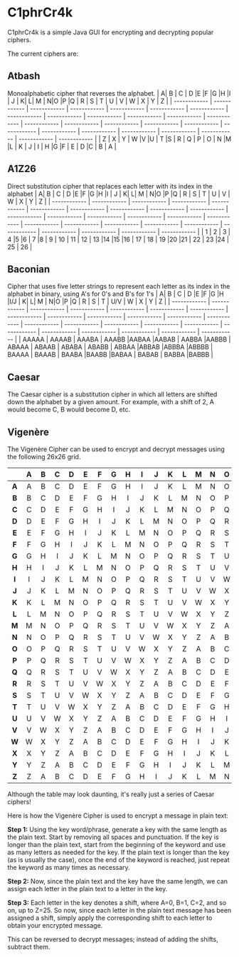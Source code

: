 # C1phrCr4k
C1phrCr4k is a simple Java GUI for encrypting and decrypting popular ciphers.

The current ciphers are:

## Atbash
Monoalphabetic cipher that reverses the alphabet. 
|   A| B  | C  | D  |E   |F   |G   |H   |I   | J  |  K|  L| M |  N|O   |P   |Q   | R | S | T | U | V | W | X | Y | Z |
| ------------ | ------------ | ------------ | ------------ | ------------ | ------------ | ------------ | ------------ | ------------ | ------------ | ------------ | ------------ | ------------ | ------------ | ------------ | ------------ | ------------ | ------------ | ------------ | ------------ | ------------ | ------------ | ------------ | ------------ | ------------ | ------------ |
| Z |  X | Y  | W  |V   |U   | T  |S   | R  | Q  | P  | O  | N  |M   |L   | K  | J  | I  | H  |G   |F   | E  | D  |C   | B  | A  |

## A1Z26
Direct substitution cipher that replaces each letter with its index in the alphabet 
|   A| B  | C  | D  |E   |F   |G   |H   |I   | J  |  K|  L| M |  N|O   |P   |Q   | R | S | T | U | V | W | X | Y | Z |
| ------------ | ------------ | ------------ | ------------ | ------------ | ------------ | ------------ | ------------ | ------------ | ------------ | ------------ | ------------ | ------------ | ------------ | ------------ | ------------ | ------------ | ------------ | ------------ | ------------ | ------------ | ------------ | ------------ | ------------ | ------------ | ------------ |
| 1 |  2 | 3  | 4  |5   |6   | 7  |8   | 9  | 10  | 11  | 12  | 13  |14   |15  |16  | 17  | 18  | 19  |20   |21   | 22  | 23  |24   | 25  | 26  |

## Baconian
Cipher that uses five letter strings to represent each letter as its index in the alphabet in binary, using A's for 0's and B's for 1's
|   A| B  | C  | D  |E   |F   |G   |H   |I/J   |   K|  L| M |  N|O   |P   |Q   | R | S | T | U/V |  W | X | Y | Z |
| ------------ |   ------------ | ------------ | ------------ | ------------ | ------------ | ------------ | ------------ | ------------ | ------------ | ------------ | ------------ | ------------ | ------------ | ------------ | ------------ | ------------ | ------------ | ------------ | ------------ | ------------ | ------------ | ------------ | ------------ |
| AAAAA |  AAAAB | AAABA  | AAABB  |AABAA   |AABAB   | AABBA  |AABBB   | ABAAA  | ABAAB  | ABABA  | ABABB  | ABBAA  |ABBAB   |ABBBA  |ABBBB  | BAAAA  | BAAAB  | BAABA  |BAABB   |BABAA   | BABAB  | BABBA  |BABBB   | 
## Caesar
The Caesar cipher is a substitution cipher in which all letters are shifted down the alphabet by a given amount. For example, with a shift of 2, A would become C, B would become D, etc. 
## Vigenère
The Vigenère Cipher can be used to encrypt and decrypt messages using the following 26x26 grid.

| |A|B|C|D|E|F|G|H|I|J|K|L|M|N|O|P|Q|R|S|T|U|V|W|X|Y|Z
:---:|:---:|:---:|:---:|:---:|:---:|:---:|:---:|:---:|:---:|:---:|:---:|:---:|:---:|:---:|:---:|:---:|:---:|:---:|:---:|:---:|:---:|:---:|:---:|:---:|:---:|:---:
**A**|A|B|C|D|E|F|G|H|I|J|K|L|M|N|O|P|Q|R|S|T|U|V|W|X|Y|Z
**B**|B|C|D|E|F|G|H|I|J|K|L|M|N|O|P|Q|R|S|T|U|V|W|X|Y|Z|A
**C**|C|D|E|F|G|H|I|J|K|L|M|N|O|P|Q|R|S|T|U|V|W|X|Y|Z|A|B
**D**|D|E|F|G|H|I|J|K|L|M|N|O|P|Q|R|S|T|U|V|W|X|Y|Z|A|B|C
**E**|E|F|G|H|I|J|K|L|M|N|O|P|Q|R|S|T|U|V|W|X|Y|Z|A|B|C|D
**F**|F|G|H|I|J|K|L|M|N|O|P|Q|R|S|T|U|V|W|X|Y|Z|A|B|C|D|E
**G**|G|H|I|J|K|L|M|N|O|P|Q|R|S|T|U|V|W|X|Y|Z|A|B|C|D|E|F
**H**|H|I|J|K|L|M|N|O|P|Q|R|S|T|U|V|W|X|Y|Z|A|B|C|D|E|F|G
**I**|I|J|K|L|M|N|O|P|Q|R|S|T|U|V|W|X|Y|Z|A|B|C|D|E|F|G|H
**J**|J|K|L|M|N|O|P|Q|R|S|T|U|V|W|X|Y|Z|A|B|C|D|E|F|G|H|I
**K**|K|L|M|N|O|P|Q|R|S|T|U|V|W|X|Y|Z|A|B|C|D|E|F|G|H|I|J
**L**|L|M|N|O|P|Q|R|S|T|U|V|W|X|Y|Z|A|B|C|D|E|F|G|H|I|J|K
**M**|M|N|O|P|Q|R|S|T|U|V|W|X|Y|Z|A|B|C|D|E|F|G|H|I|J|K|L
**N**|N|O|P|Q|R|S|T|U|V|W|X|Y|Z|A|B|C|D|E|F|G|H|I|J|K|L|M
**O**|O|P|Q|R|S|T|U|V|W|X|Y|Z|A|B|C|D|E|F|G|H|I|J|K|L|M|N
**P**|P|Q|R|S|T|U|V|W|X|Y|Z|A|B|C|D|E|F|G|H|I|J|K|L|M|N|O
**Q**|Q|R|S|T|U|V|W|X|Y|Z|A|B|C|D|E|F|G|H|I|J|K|L|M|N|O|P
**R**|R|S|T|U|V|W|X|Y|Z|A|B|C|D|E|F|G|H|I|J|K|L|M|N|O|P|Q
**S**|S|T|U|V|W|X|Y|Z|A|B|C|D|E|F|G|H|I|J|K|L|M|N|O|P|Q|R
**T**|T|U|V|W|X|Y|Z|A|B|C|D|E|F|G|H|I|J|K|L|M|N|O|P|Q|R|S
**U**|U|V|W|X|Y|Z|A|B|C|D|E|F|G|H|I|J|K|L|M|N|O|P|Q|R|S|T
**V**|V|W|X|Y|Z|A|B|C|D|E|F|G|H|I|J|K|L|M|N|O|P|Q|R|S|T|U
**W**|W|X|Y|Z|A|B|C|D|E|F|G|H|I|J|K|L|M|N|O|P|Q|R|S|T|U|V
**X**|X|Y|Z|A|B|C|D|E|F|G|H|I|J|K|L|M|N|O|P|Q|R|S|T|U|V|W
**Y**|Y|Z|A|B|C|D|E|F|G|H|I|J|K|L|M|N|O|P|Q|R|S|T|U|V|W|X
**Z**|Z|A|B|C|D|E|F|G|H|I|J|K|L|M|N|O|P|Q|R|S|T|U|V|W|X|Y

Although the table may look daunting, it's really just a series of Caesar ciphers!

Here is how the Vigenère Cipher is used to encrypt a message in plain text:

**Step 1:** 
Using the key word/phrase, generate a key with the same length as the plain text. Start by removing all spaces and punctuation.
If the key is longer than the plain text, start from the beginning of the keyword and use as many letters as needed for the key. If 
the plain text is longer than the key (as is usually the case), once the end of the keyword is reached, just repeat the keyword as many
times as necessary.

**Step 2:**
Now, since the plain text and the key have the same length, we can assign each letter in the plain text to a letter in the key.

**Step 3:**
Each letter in the key denotes a shift, where A=0, B=1, C=2, and so on, up to Z=25. So now, since each letter in the plain text
message has been assigned a shift, simply apply the corresponding shift to each letter to obtain your encrypted message.

This can be reversed to decrypt messages; instead of adding the shifts, subtract them.

